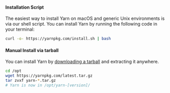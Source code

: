 #### Installation Script

The easiest way to install Yarn on macOS and generic Unix environments is via
our shell script. You can install Yarn by running the following code in your
terminal:

```sh
curl -o- https://yarnpkg.com/install.sh | bash
```

#### Manual Install via tarball

You can install Yarn by [downloading a tarball]({{site.baseurl}}/latest.tar.gz) and
extracting it anywhere.

```sh
cd /opt
wget https://yarnpkg.com/latest.tar.gz
tar zvxf yarn-*.tar.gz
# Yarn is now in /opt/yarn-[version]/
```

